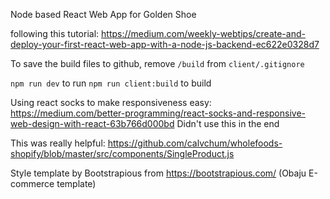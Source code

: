 Node based React Web App for Golden Shoe

following this tutorial: https://medium.com/weekly-webtips/create-and-deploy-your-first-react-web-app-with-a-node-js-backend-ec622e0328d7

To save the build files to github, remove `/build` from `client/.gitignore`

`npm run dev` to run
`npm run client:build` to build 

Using react socks to make responsiveness easy: https://medium.com/better-programming/react-socks-and-responsive-web-design-with-react-63b766d000bd
Didn't use this in the end

This was really helpful: https://github.com/calvchum/wholefoods-shopify/blob/master/src/components/SingleProduct.js

Style template by Bootstrapious from https://bootstrapious.com/ (Obaju E-commerce template)

